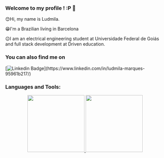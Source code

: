 ### Welcome to my profile !  :P 👋

😊Hi, my name is Ludmila.

😁I'm a Brazilian living in Barcelona

😉I am an electrical engineering student at Universidade Federal de Goiás and full stack development at Driven education.


###  You can also find me on
[![Linkedin Badge](https://img.shields.io/badge/-LinkedIn-blue?style=flat-square&logo=Linkedin&logoColor=white&link=[https://www.linkedin.com/in/paula-wiltiner-santana-2a056719a/](https://www.linkedin.com/in/ludmila-marques-95961b217/))](https://www.linkedin.com/in/ludmila-marques-95961b217/)

### Languages and Tools:

<div align="center">
  <a href="https://github.com/Ludmila06Marques">
  <img height="180em" src="https://github-readme-stats.vercel.app/api?username=Ludmila06Marques&show_icons=true&theme=dracula&include_all_commits=true&count_private=true"/>
  <img height="180em" src="https://github-readme-stats.vercel.app/api/top-langs/?username=Ludmila06Marques&layout=compact&langs_count=7&theme=dracula"/>
</div>

<!--
**Ludmila06Marques/Ludmila06Marques** is a ✨ _special_ ✨ repository because its `README.md` (this file) appears on your GitHub profile.

Here are some ideas to get you started:

- 🔭 I’m currently working on ...
- 🌱 I’m currently learning ...
- 👯 I’m looking to collaborate on ...
- 🤔 I’m looking for help with ...
- 💬 Ask me about ...
- 📫 How to reach me: ...
- 😄 Pronouns: ...
- ⚡ Fun fact: ...
-->
